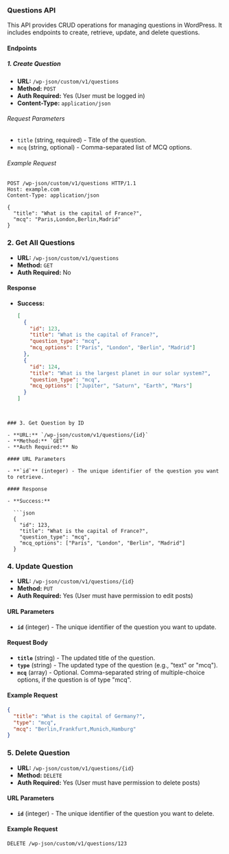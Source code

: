 ### Questions API

This API provides CRUD operations for managing questions in WordPress. It includes endpoints to create, retrieve, update, and delete questions.

#### Endpoints

##### 1. Create Question

- **URL:** `/wp-json/custom/v1/questions`
- **Method:** `POST`
- **Auth Required:** Yes (User must be logged in)
- **Content-Type:** `application/json`

###### Request Parameters

- `title` (string, required) - Title of the question.
- `mcq` (string, optional) - Comma-separated list of MCQ options.

###### Example Request

```http
POST /wp-json/custom/v1/questions HTTP/1.1
Host: example.com
Content-Type: application/json

{
  "title": "What is the capital of France?",
  "mcq": "Paris,London,Berlin,Madrid"
}
```


### 2. Get All Questions

- **URL:** `/wp-json/custom/v1/questions`
- **Method:** `GET`
- **Auth Required:** No

#### Response

- **Success:**

  ```json
  [
    {
      "id": 123,
      "title": "What is the capital of France?",
      "question_type": "mcq",
      "mcq_options": ["Paris", "London", "Berlin", "Madrid"]
    },
    {
      "id": 124,
      "title": "What is the largest planet in our solar system?",
      "question_type": "mcq",
      "mcq_options": ["Jupiter", "Saturn", "Earth", "Mars"]
    }
  ]

```


### 3. Get Question by ID

- **URL:** `/wp-json/custom/v1/questions/{id}`
- **Method:** `GET`
- **Auth Required:** No

#### URL Parameters

- **`id`** (integer) - The unique identifier of the question you want to retrieve.

#### Response

- **Success:**

  ```json
  {
    "id": 123,
    "title": "What is the capital of France?",
    "question_type": "mcq",
    "mcq_options": ["Paris", "London", "Berlin", "Madrid"]
  }
```

### 4. Update Question

- **URL:** `/wp-json/custom/v1/questions/{id}`
- **Method:** `PUT`
- **Auth Required:** Yes (User must have permission to edit posts)

#### URL Parameters

- **`id`** (integer) - The unique identifier of the question you want to update.

#### Request Body

- **`title`** (string) - The updated title of the question.
- **`type`** (string) - The updated type of the question (e.g., "text" or "mcq").
- **`mcq`** (array) - Optional. Comma-separated string of multiple-choice options, if the question is of type "mcq".

#### Example Request

```json
{
  "title": "What is the capital of Germany?",
  "type": "mcq",
  "mcq": "Berlin,Frankfurt,Munich,Hamburg"
}
```

### 5. Delete Question

- **URL:** `/wp-json/custom/v1/questions/{id}`
- **Method:** `DELETE`
- **Auth Required:** Yes (User must have permission to delete posts)

#### URL Parameters

- **`id`** (integer) - The unique identifier of the question you want to delete.

#### Example Request

```http
DELETE /wp-json/custom/v1/questions/123
```
